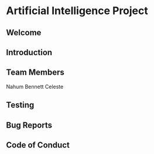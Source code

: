 <h1>Artificial Intelligence Project</h1>

<h2>Welcome</h2>

<h2>Introduction</h2>

<h2>Team Members</h2>
Nahum
Bennett
Celeste

<h2>Testing</h2>

<h2>Bug Reports</2>

<h2>Code of Conduct</h2>
    
